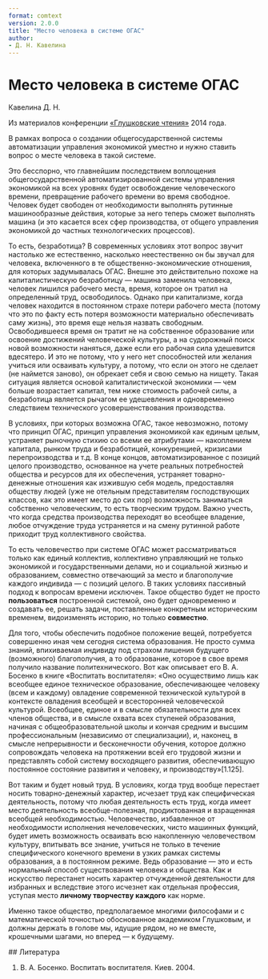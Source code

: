 ```yaml
---
format: comtext
version: 2.0.0
title: "Место человека в системе ОГАС"
author:
- Д. Н. Кавелина
---
```


# Место человека в системе ОГАС

Кавелина Д. Н.

Из материалов конференции [«Глушковские чтения»](index.md) 2014 года.

В рамках вопроса о создании общегосударственной системы автоматизации управления экономикой уместно и нужно ставить вопрос о месте человека в такой системе.

Это бесспорно, что главнейшим последствием воплощения общегосударственной автоматизированной системы управления экономикой на всех уровнях будет освобождение человеческого времени, превращение рабочего времени во время свободное. Человек будет свободен от необходимости выполнять рутинные машинообразные действия, которые за него теперь сможет выполнять машина (и это касается всех сфер производства, от общего управления экономикой до частных технологических процессов).

То есть, безработица? В современных условиях этот вопрос звучит настолько же естественно, насколько неестественно он бы звучал для человека, включенного в те общественно-экономические отношения, для которых задумывалась ОГАС. Внешне это действительно похоже на капиталистическую безработицу — машина заменила человека, человек лишился рабочего места, время, которое он тратил на определенный труд, освободилось. Однако при капитализме, когда человек находится в постоянном страхе потери рабочего места (потому что это по факту есть потеря возможности материально обеспечивать саму жизнь), это время еще нельзя назвать свободным. Освободившееся время он тратит не на собственное образование или освоение достижений человеческой культуры, а на судорожный поиск новой возможности наняться, даже если его рабочая сила удешевится вдесятеро. И это не потому, что у него нет способностей или желания учиться или осваивать культуру, а потому, что если он этого не сделает (не наймется заново), он обрекает себя и свою семью на нищету. Такая ситуация является основой капиталистической экономики — чем больше возрастает капитал, тем ниже стоимость рабочей силы, а безработица является рычагом ее удешевления и одновременно следствием технического усовершенствования производства.

В условиях, при которых возможна ОГАС, такое невозможно, потому что принцип ОГАС, принцип управления экономикой как единым целым, устраняет рыночную стихию со всеми ее атрибутами — накоплением капитала, рынком труда и безработицей, конкуренцией, кризисами перепроизводства и т.д. В конце концов, автоматизированное с позиций целого производство, основанное на учете реальных потребностей общества и ресурсов для их обеспечения, устраняет товарно-денежные отношения как изжившую себя модель, предоставляя обществу людей (уже не отельным представителям господствующих классов, как это имеет место до сих пор) возможность заниматься собственно человеческим, то есть творческим трудом. Важно учесть, что когда средства производства переходят во всеобщее владение, любое отчуждение труда устраняется и на смену рутинной работе приходит труд коллективного свойства.

То есть человечество при системе ОГАС может рассматриваться только как единый коллектив, коллективно управляющий не только экономикой и государственными делами, но и социальной жизнью и образованием, совместно отвечающий за место и благополучие каждого индивида — с позиций целого. В таких условиях пассивный подход к вопросам времени исключен. Такое общество будет не просто **пользоваться** построенной системой, оно будет одновременно и создавать ее, решать задачи, поставленные конкретным историческим временем, видоизменять историю, но только **совместно**.

Для того, чтобы обеспечить подобное положение вещей, потребуется совершенно иная чем сегодня система образования. Не просто сумма знаний, впихиваемая индивиду под страхом лишения будущего (возможного) благополучия, а то образование, которое в свое время получило название политехнического. Вот как описывает его В. А. Босенко в книге «Воспитать воспитателя»: «Оно осуществимо лишь как всеобщее единое техническое образование, обеспечивающее человеку (всем и каждому) овладение современной технической культурой в контексте овладения всеобщей и всесторонней человеческой культурой. Всеобщее, единое и в смысле обязательности для всех членов общества, и в смысле охвата всех ступеней образования, начиная с общеобразовательной школы и кончая средним и высшим профессиональным (независимо от специализации), и, наконец, в смысле непрерывности и бесконечности обучения, которое должно сопровождать человека на протяжении всей его трудовой жизни и представлять собой систему восходящего развития, обеспечивающую постоянное состояние развития и человеку, и производству»[1.125].

Вот таким и будет новый труд. В условиях, когда труд вообще перестает носить товарно-денежный характер, исчезает труд как специфическая деятельность, потому что любая деятельность есть труд, когда имеет место деятельность всеобще-полезная, продиктованная и взращенная всеобщей необходимостью. Человечество, избавленное от необходимости исполнения нечеловеческих, чисто машинных функций, будет иметь возможность осваивать всю накопленную человечеством культуру, впитывать все знание, учиться не только в течение специфического конечного времени в узких рамках системы образования, а в постоянном режиме. Ведь образование — это и есть нормальный способ существования человека и общества. Как и искусство перестанет носить характер отчужденной деятельности для избранных и вследствие этого исчезнет как отдельная профессия, уступая место **личному творчеству каждого** как норме.

Именно такое общество, предполагаемое многими философами и с математической точностью обоснованное академиком Глушковым, и должны держать в голове мы, идущие рядом, но не вместе, крошечными шагами, но вперед — к будущему.

## Литература

1. В. А. Босенко. Воспитать воспитателя. Киев. 2004.
